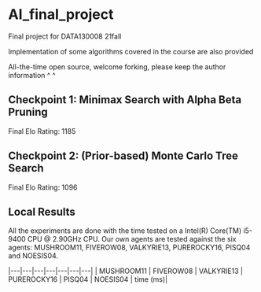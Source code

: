 # AI_final_project
Final project for DATA130008 21fall

Implementation of some algorithms covered in the course are also provided

All-the-time open source, welcome forking, please keep the author information ^ ^

## Checkpoint 1: Minimax Search with Alpha Beta Pruning
Final Elo Rating: 1185

## Checkpoint 2: (Prior-based) Monte Carlo Tree Search
Final Elo Rating: 1096


## Local Results
All the experiments are done with the time tested on a Intel(R) Core(TM) i5-9400 CPU @ 2.90GHz CPU. Our own agents are tested against the six agents: MUSHROOM11, FIVEROW08, VALKYRIE13, PUREROCKY16, PISQ04 and NOESIS04.

|---|---|---|---|---|---|---|
| MUSHROOM11 | FIVEROW08 | VALKYRIE13 | PUREROCKY16 | PISQ04 | NOESIS04 | time (ms)|
